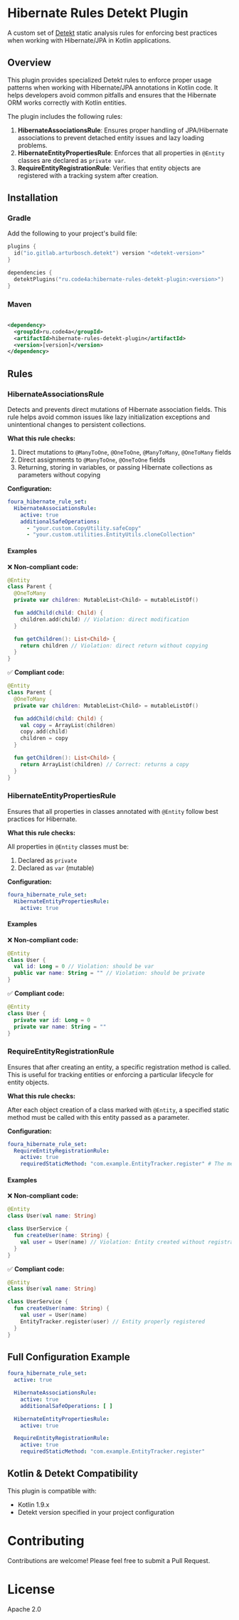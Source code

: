 # Hibernate Rules Detekt Plugin

A custom set of [Detekt](https://github.com/detekt/detekt) static analysis rules for enforcing best practices when
working with Hibernate/JPA in Kotlin applications.

## Overview

This plugin provides specialized Detekt rules to enforce proper usage patterns when working with Hibernate/JPA
annotations in Kotlin code. It helps developers avoid common pitfalls and ensures that the Hibernate ORM works correctly
with Kotlin entities.

The plugin includes the following rules:

1. **HibernateAssociationsRule**: Ensures proper handling of JPA/Hibernate associations to prevent detached entity
   issues and lazy loading problems.
2. **HibernateEntityPropertiesRule**: Enforces that all properties in `@Entity` classes are declared as `private var`.
3. **RequireEntityRegistrationRule**: Verifies that entity objects are registered with a tracking system after creation.

## Installation

### Gradle

Add the following to your project's build file:

```kotlin
plugins {
  id("io.gitlab.arturbosch.detekt") version "<detekt-version>"
}

dependencies {
  detektPlugins("ru.code4a:hibernate-rules-detekt-plugin:<version>")
}
```

### Maven

```xml

<dependency>
  <groupId>ru.code4a</groupId>
  <artifactId>hibernate-rules-detekt-plugin</artifactId>
  <version>[version]</version>
</dependency>
```

## Rules

### HibernateAssociationsRule

Detects and prevents direct mutations of Hibernate association fields. This rule helps avoid common issues like lazy
initialization exceptions and unintentional changes to persistent collections.

**What this rule checks:**

1. Direct mutations to `@ManyToOne`, `@OneToOne`, `@ManyToMany`, `@OneToMany` fields
2. Direct assignments to `@ManyToOne`, `@OneToOne` fields
3. Returning, storing in variables, or passing Hibernate collections as parameters without copying

**Configuration:**

```yaml
foura_hibernate_rule_set:
  HibernateAssociationsRule:
    active: true
    additionalSafeOperations:
      - "your.custom.CopyUtility.safeCopy"
      - "your.custom.utilities.EntityUtils.cloneCollection"
```

#### Examples

❌ **Non-compliant code:**

```kotlin
@Entity
class Parent {
  @OneToMany
  private var children: MutableList<Child> = mutableListOf()

  fun addChild(child: Child) {
    children.add(child) // Violation: direct modification
  }

  fun getChildren(): List<Child> {
    return children // Violation: direct return without copying
  }
}
```

✅ **Compliant code:**

```kotlin
@Entity
class Parent {
  @OneToMany
  private var children: MutableList<Child> = mutableListOf()

  fun addChild(child: Child) {
    val copy = ArrayList(children)
    copy.add(child)
    children = copy
  }

  fun getChildren(): List<Child> {
    return ArrayList(children) // Correct: returns a copy
  }
}
```

### HibernateEntityPropertiesRule

Ensures that all properties in classes annotated with `@Entity` follow best practices for Hibernate.

**What this rule checks:**

All properties in `@Entity` classes must be:

1. Declared as `private`
2. Declared as `var` (mutable)

**Configuration:**

```yaml
foura_hibernate_rule_set:
  HibernateEntityPropertiesRule:
    active: true
```

#### Examples

❌ **Non-compliant code:**

```kotlin
@Entity
class User {
  val id: Long = 0 // Violation: should be var
  public var name: String = "" // Violation: should be private
}
```

✅ **Compliant code:**

```kotlin
@Entity
class User {
  private var id: Long = 0
  private var name: String = ""
}
```

### RequireEntityRegistrationRule

Ensures that after creating an entity, a specific registration method is called. This is useful for tracking entities or
enforcing a particular lifecycle for entity objects.

**What this rule checks:**

After each object creation of a class marked with `@Entity`, a specified static method must be called with this entity
passed as a parameter.

**Configuration:**

```yaml
foura_hibernate_rule_set:
  RequireEntityRegistrationRule:
    active: true
    requiredStaticMethod: "com.example.EntityTracker.register" # The method that must be called
```

#### Examples

❌ **Non-compliant code:**

```kotlin
@Entity
class User(val name: String)

class UserService {
  fun createUser(name: String) {
    val user = User(name) // Violation: Entity created without registration
  }
}
```

✅ **Compliant code:**

```kotlin
@Entity
class User(val name: String)

class UserService {
  fun createUser(name: String) {
    val user = User(name)
    EntityTracker.register(user) // Entity properly registered
  }
}
```

## Full Configuration Example

```yaml
foura_hibernate_rule_set:
  active: true

  HibernateAssociationsRule:
    active: true
    additionalSafeOperations: [ ]

  HibernateEntityPropertiesRule:
    active: true

  RequireEntityRegistrationRule:
    active: true
    requiredStaticMethod: "com.example.EntityTracker.register"
```

## Kotlin & Detekt Compatibility

This plugin is compatible with:

- Kotlin 1.9.x
- Detekt version specified in your project configuration

# Contributing

Contributions are welcome! Please feel free to submit a Pull Request.

# License

Apache 2.0
